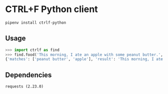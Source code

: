 # CTRL+F Python client

```bash
pipenv install ctrlf-python
```

## Usage

```python
>>> import ctrlf as find
>>> find.food('This morning, I ate an apple with some peanut butter.', token='…').json()
{'matches': ['peanut butter', 'apple'], 'result': 'This morning, I ate an apple with some peanut butter.'}
```

## Dependencies

	requests (2.23.0)
